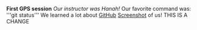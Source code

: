 **First GPS session**
*Our instructor was Hanah!*
Our favorite command was:
'''git status'''
We learned a lot about [GitHub](https://github.com/anamanda/phase-0-gps-1)
[Screenshot](https://github.com/anamanda/phase-0-gps-1/blob/master/Screen%20Shot%202016-06-20%20at%206.01.52%20PM.png) of us! 
THIS IS A CHANGE